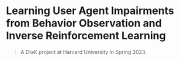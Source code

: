 # Learning User Agent Impairments from Behavior Observation and Inverse Reinforcement Learning

> A DtaK project at Harvard University in Spring 2023.

